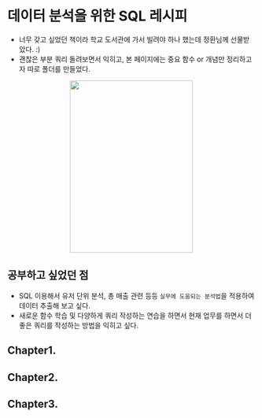 # 데이터 분석을 위한 SQL 레시피
- 너무 갖고 싶었던 책이라 학교 도서관에 가서 빌려야 하나 했는데 정환님께 선물받았다. :)
- 괜찮은 부분 쿼리 돌려보면서 익히고, 본 페이지에는 중요 함수 or 개념만 정리하고자 따로 폴더를 만들었다.

<p align="center">
  <img width="250" height="350" src="https://ifh.cc/g/1zTRD.jpg">
</p>

## 공부하고 싶었던 점 
- SQL 이용해서 유저 단위 분석, 총 매출 관련 등등 `실무에 도움되는 분석법`을 적용하여 데이터 추출해 보고 싶다.
- 새로운 함수 학습 및 다양하게 쿼리 작성하는 연습을 하면서 현재 업무를 하면서 더 좋은 쿼리를 작성하는 방법을 익히고 싶다.

## Chapter1. 


## Chapter2.


## Chapter3. 



